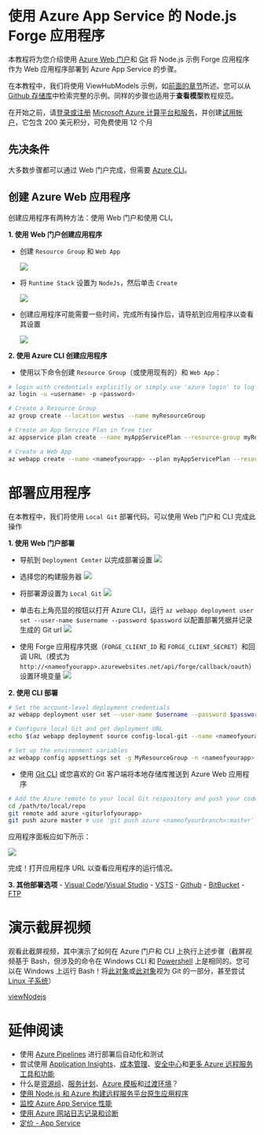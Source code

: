 # 使用 Azure App Service 的 Node.js Forge 应用程序

本教程将为您介绍使用 [Azure Web 门户](https://azure.microsoft.com/en-us/features/azure-portal/)和 [Git](https://git-scm.com/) 将 Node.js 示例 Forge 应用程序作为 Web 应用程序部署到 Azure App Service 的步骤。

在本教程中，我们将使用 ViewHubModels 示例，如[前面的章节](/zh-CN/tutorials/viewhubmodels)所述。您可以从 [Github 存储库](https://github.com/Autodesk-Forge/learn.forge.viewhubmodels/tree/nodejs)中检索完整的示例。同样的步骤也适用于**查看模型**教程规范。

在开始之前，请[登录或注册](https://signup.azure.com/) [Microsoft Azure 计算平台和服务](https://azure.microsoft.com/)，并创建[试用帐户](https://azure.microsoft.com/en-us/free/?cdn=disable)，它包含 200 美元积分，可免费使用 12 个月

## 先决条件

大多数步骤都可以通过 Web 门户完成，但需要 [Azure CLI](https://docs.microsoft.com/en-us/cli/azure/install-azure-cli?view=azure-cli-latest)。

## 创建 Azure Web 应用程序

创建应用程序有两种方法：使用 Web 门户和使用 CLI。

**1. 使用 Web 门户创建应用程序**

- 创建 ```Resource Group``` 和 ```Web App```

  ![](_media/deployment/azure/create_web_app_1.png)
- 将 ```Runtime Stack``` 设置为 ```NodeJs```，然后单击 ```Create```

  ![](_media/deployment/azure/create_web_app_node.png)
- 创建应用程序可能需要一些时间，完成所有操作后，请导航到应用程序以查看其设置

  ![](_media/deployment/azure/app_dashboard.png)

**2. 使用 Azure CLI 创建应用程序**

- 使用以下命令创建 ```Resource Group```（或使用现有的）和 ```Web App```：

```bash
# login with credentials explicitly or simply use 'azure login' to log in with a browser session or authorisation code
az login -u <username> -p <password>

# Create a Resource Group
az group create --location westus --name myResourceGroup

# Create an App Service Plan in free tier
az appservice plan create --name myAppServicePlan --resource-group myResourceGroup --sku FREE

# Create a Web App
az webapp create --name <nameofyourapp> --plan myAppServicePlan --resource-group myResourceGroup
```

# 部署应用程序

在本教程中，我们将使用 ```Local Git``` 部署代码。可以使用 Web 门户和 CLI 完成此操作

**1. 使用 Web 门户部署**

- 导航到 ```Deployment Center``` 以完成部署设置 ![](_media/deployment/azure/deployment_settings_1.png)

- 选择您的构建服务器 ![](_media/deployment/azure/deployment_settings_kudu.png)

- 将部署源设置为 ```Local Git``` ![](_media/deployment/azure/deployment_settings_localgit_1.png)

- 单击右上角亮显的按钮以打开 Azure CLI，运行 ```az webapp deployment user set --user-name $username --password $password``` 以配置部署凭据并记录生成的 Git url ![](_media/deployment/azure/deployment_settings_azure.png)

- 使用 Forge 应用程序凭据（```FORGE_CLIENT_ID``` 和 ```FORGE_CLIENT_SECRET```）和回调 URL（模式为 ```http://<nameofyourapp>.azurewebsites.net/api/forge/callback/oauth```）设置环境变量 ![](_media/deployment/azure/portalAppSettings.png)

**2. 使用 CLI 部署**

``` bash
# Set the account-level deployment credentials
az webapp deployment user set --user-name $username --password $password

# Configure local Git and get deployment URL
echo $(az webapp deployment source config-local-git --name <nameofyourapp> --resource-group <nameofyourresourcegroup> --query url --output tsv)

# Set up the environment variables
az webapp config appsettings set -g MyResourceGroup -n <nameofyourapp> --settings FORGE_CLIENT_ID=<yourForgeAppClientID> FORGE_CLIENT_SECRET=<yourForgeAppSecret> FORGE_CLIENT_SECRET=<yourForgeAppSecret> FORGE_CALLBACK_URL=<yourCallbackURL>
```

- 使用 [Git CLI](https://git-scm.com/book/en/v2/Getting-Started-The-Command-Line) 或您喜欢的 Git 客户端将本地存储库推送到 Azure Web 应用程序

```bash
# Add the Azure remote to your local Git respository and push your code
cd /path/to/local/repo
git remote add azure <giturlofyourapp>
git push azure master # use 'git push azure <nameofyourbranch>:master' if you would like to push other local branches than master
```

应用程序面板应如下所示：

![](_media/deployment/azure/app_dashboard.png)

完成！打开应用程序 URL 以查看应用程序的运行情况。

**3. 其他部署选项** - [Visual Code](https://azure.microsoft.com/en-us/blog/visual-studio-code-and-azure-app-service-a-perfect-fit/)/[Visual Studio](../node) - [VSTS](https://docs.microsoft.com/en-us/labs/devops/deployazurefunctionswithvsts/) - [Github](https://blogs.msdn.microsoft.com/benjaminperkins/2017/05/10/deploy-github-source-code-repositories-to-an-azure-app-service/) - [BitBucket](https://confluence.atlassian.com/bitbucket/deploy-to-microsoft-azure-900820699.html) - [FTP](https://docs.microsoft.com/en-us/azure/app-service/deploy-ftp)

# 演示截屏视频

观看此截屏视频，其中演示了如何在 Azure 门户和 CLI 上执行上述步骤（截屏视频基于 Bash，但涉及的命令在 Windows CLI 和 [Powershell](https://docs.microsoft.com/en-us/powershell/scripting/getting-started/getting-started-with-windows-powershell) 上是相同的。您可以在 Windows 上运行 Bash！将[此对象](http://mingw.org/wiki/msys)或[此对象](https://gitforwindows.org/)视为 Git 的一部分，甚至尝试 [Linux 子系统](https://docs.microsoft.com/en-us/windows/wsl/install-win10)）

[viewNodejs](https://www.youtube.com/embed/h_b_te0Iza0 ':include :type=iframe width=100% height=400px')

# 延伸阅读
- 使用 [Azure Pipelines](https://docs.microsoft.com/en-us/azure/devops/pipelines/languages/javascript?view=vsts) 进行部署后自动化和测试
- 尝试使用 [Application Insights](https://azure.microsoft.com/en-us/services/monitor/)、[成本管理](https://portal.azure.com/#blade/Microsoft_Azure_Billing/ModernBillingMenuBlade/Overview)、[安全中心](https://portal.azure.com/#blade/Microsoft_Azure_Security/SecurityMenuBlade/18)和[更多 Azure 远程服务工具和功能](https://azure.microsoft.com/en-us/services/)
- 什么是[资源组](https://docs.microsoft.com/en-us/azure/azure-resource-manager/resource-group-overview)、[服务计划](https://azure.microsoft.com/en-us/pricing/details/app-service/plans/)、[Azure 模板](https://azure.microsoft.com/en-us/resources/templates/)和[过渡环境](https://docs.microsoft.com/en-us/azure/app-service/deploy-staging-slots)？
- [使用 Node.js 和 Azure 构建远程服务平台原生应用程序](https://azure.microsoft.com/en-us/resources/building-cloud-native-applications-with-node-js-and-azure/en-us/)
- [监控 Azure App Service 性能](https://docs.microsoft.com/en-us/azure/application-insights/app-insights-azure-web-apps)
- [使用 Azure 网站日志记录和诊断](https://azure.microsoft.com/en-us/resources/videos/azure-web-site-logging-and-diagnostics/)
- [定价 - App Service](https://azure.microsoft.com/en-us/pricing/details/app-service/windows/)
